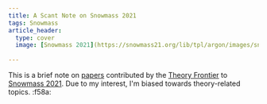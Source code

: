```yaml
---
title: A Scant Note on Snowmass 2021
tags: Snowmass
article_header: 
  type: cover
  image: [Snowmass 2021](https://snowmass21.org/lib/tpl/argon/images/snowmass21.png)
    
---
```


This is a brief note on [papers](https://snowmass21.org/submissions/tf?fbclid=IwAR15bMXwO2zwq2GsvkHKO2Ryk21vUMDzbbjlIoxyyqx0gO-nTI4xurPRJ-o) contributed by the [Theory Frontier](https://snowmass21.org/theory/start) to [Snowmass 2021](https://snowmass21.org/). Due to my interest, I'm biased towards theory-related topics. :f58a:

<!--more-->
